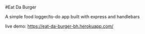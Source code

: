 #Eat Da Burger

A simple food logger/to-do app built with express and handlebars

live demo: https://eat-da-burger-bh.herokuapp.com/
